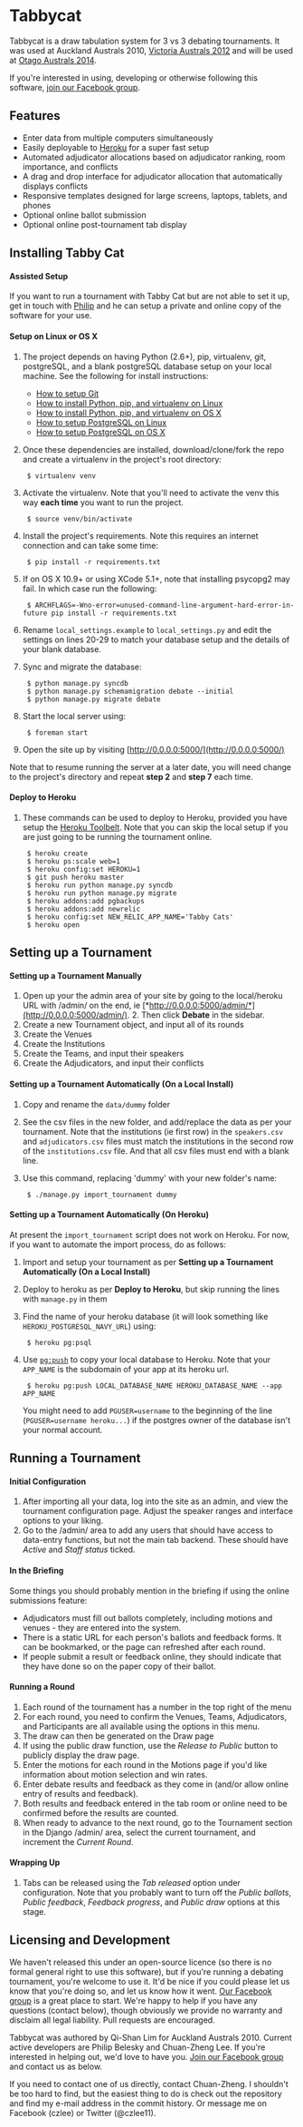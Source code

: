 # Tabbycat

Tabbycat is a draw tabulation system for 3 vs 3 debating tournaments. It was used at Auckland Australs 2010, [Victoria Australs 2012](http://australs2012.com) and will be used at [Otago Australs 2014](http://australs2014.com).

If you're interested in using, developing or otherwise following this software,
[join our Facebook group](https://www.facebook.com/groups/tabbycat.debate/).

## Features

- Enter data from multiple computers simultaneously
- Easily deployable to [Heroku](https://www.heroku.com) for a super fast setup
- Automated adjudicator allocations based on adjudicator ranking, room importance, and conflicts
- A drag and drop interface for adjudicator allocation that automatically displays conflicts
- Responsive templates designed for large screens, laptops, tablets, and phones
- Optional online ballot submission
- Optional online post-tournament tab display

## Installing Tabby Cat

#### Assisted Setup

If you want to run a tournament with Tabby Cat but are not able to set it up, get in touch with [Philip](http://www.google.com/recaptcha/mailhide/d?k=01aItEbHtwnn1PzIPGGM9W8A==&c=XWljk2iGokfhziV2Rt4OiKA5uab1vCrnxwXcPUsWgnM=) and he can setup a private and online copy of the software for your use.

#### Setup on Linux or OS X

1. The project depends on having Python (2.6+), pip, virtualenv, git, postgreSQL, and a blank postgreSQL database setup on your local machine. See the following for install instructions:

    - [How to setup Git](https://help.github.com/articles/set-up-git)
    - [How to install Python, pip, and virtualenv on Linux](http://docs.python-guide.org/en/latest/starting/install/linux/)
    - [How to install Python, pip, and virtualenv on OS X](http://docs.python-guide.org/en/latest/starting/install/osx/)
    - [How to setup PostgreSQL on Linux](https://wiki.postgresql.org/wiki/Detailed_installation_guides#Any_UNIX-Like_Platform)
    - [How to setup PostgreSQL on OS X](http://marcinkubala.wordpress.com/2013/11/11/postgresql-on-os-x-mavericks/)

2. Once these dependencies are installed, download/clone/fork the repo and create a virtualenv in the project's root directory:

        $ virtualenv venv

3. Activate the virtualenv. Note that you'll need to activate the venv this way **each time** you want to run the project.

        $ source venv/bin/activate

3. Install the project's requirements. Note this requires an internet connection and can take some time:

        $ pip install -r requirements.txt

4. If on OS X 10.9+ or using XCode 5.1+, note that installing psycopg2 may fail. In which case run the following:

        $ ARCHFLAGS=-Wno-error=unused-command-line-argument-hard-error-in-future pip install -r requirements.txt

5. Rename ```local_settings.example``` to ```local_settings.py``` and edit the settings on lines 20-29 to match your database setup and the details of your blank database.

6. Sync and migrate the database:

        $ python manage.py syncdb
        $ python manage.py schemamigration debate --initial
        $ python manage.py migrate debate

7. Start the local server using:

        $ foreman start

8. Open the site up by visiting [http://0.0.0.0:5000/](http://0.0.0.0:5000/)

Note that to resume running the server at a later date, you will need change to the project's directory and repeat **step 2** and **step 7** each time.

#### Deploy to Heroku

1. These commands can be used to deploy to Heroku, provided you have setup the [Heroku Toolbelt](https://devcenter.heroku.com/articles/getting-started-with-python#local-workstation-setup). Note that you can skip the local setup if you are just going to be running the tournament online.

        $ heroku create
        $ heroku ps:scale web=1
        $ heroku config:set HEROKU=1
        $ git push heroku master
        $ heroku run python manage.py syncdb
        $ heroku run python manage.py migrate
        $ heroku addons:add pgbackups
        $ heroku addons:add newrelic
        $ heroku config:set NEW_RELIC_APP_NAME='Tabby Cats'
        $ heroku open

## Setting up a Tournament

#### Setting up a Tournament Manually

1. Open up your the admin area of your site by going to the local/heroku URL with /admin/ on the end, ie [*http://0.0.0.0:5000/admin/*](http://0.0.0.0:5000/admin/). 2. Then click **Debate** in the sidebar.
3. Create a new Tournament object, and input all of its rounds
4. Create the Venues
5. Create the Institutions
6. Create the Teams, and input their speakers
7. Create the Adjudicators, and input their conflicts

#### Setting up a Tournament Automatically (On a Local Install)

1. Copy and rename the ```data/dummy``` folder
2. See the csv files in the new folder, and add/replace the data as per your tournament. Note that the institutions (ie first row) in the ```speakers.csv``` and ```adjudicators.csv``` files must match the institutions in the second row of the ```institutions.csv``` file. And that all csv files must end with a blank line.
3. Use this command, replacing 'dummy' with your new folder's name:

        $ ./manage.py import_tournament dummy

#### Setting up a Tournament Automatically (On Heroku)

At present the ```import_tournament``` script does not work on Heroku. For now, if you want to automate the import process, do as follows:

1. Import and setup your tournament as per **Setting up a Tournament Automatically (On a Local Install)**

2. Deploy to heroku as per **Deploy to Heroku**, but skip running the lines with ```manage.py``` in them

3. Find the name of your heroku database (it will look something like ```HEROKU_POSTGRESQL_NAVY_URL```) using:

        $ heroku pg:psql

3. Use [```pg:push```](https://devcenter.heroku.com/articles/heroku-postgresql#pg-push) to copy your local database to Heroku. Note that your ```APP_NAME``` is the subdomain of your app at its heroku url.

        $ heroku pg:push LOCAL_DATABASE_NAME HEROKU_DATABASE_NAME --app APP_NAME

    You might need to add `PGUSER=username` to the beginning of the line (`PGUSER=username heroku...`) if the postgres owner of the database isn't your normal account.

## Running a Tournament

#### Initial Configuration

1. After importing all your data, log into the site as an admin, and view the tournament configuration page. Adjust the speaker ranges and interface options to your liking.
2. Go to the /admin/ area to add any users that should have access to data-entry functions, but not the main tab backend. These should have *Active* and *Staff status* ticked.

#### In the Briefing

Some things you should probably mention in the briefing if using the online submissions feature:

- Adjudicators must fill out ballots completely, including motions and venues - they are entered into the system.
- There is a static URL for each person's ballots and feedback forms. It can be bookmarked, or the page can refreshed after each round.
- If people submit a result or feedback online, they should indicate that they have done so on the paper copy of their ballot.

#### Running a Round

1. Each round of the tournament has a number in the top right of the menu
2. For each round, you need to confirm the Venues, Teams, Adjudicators, and Participants are all available using the options in this menu.
3. The draw can then be generated on the Draw page
4. If using the public draw function, use the *Release to Public* button to publicly display the draw page.
5. Enter the motions for each round in the Motions page if you'd like information about motion selection and win rates.
6. Enter debate results and feedback as they come in (and/or allow online entry of results and feedback).
7. Both results and feedback entered in the tab room or online need to be confirmed before the results are counted.
8. When ready to advance to the next round, go to the Tournament section in the Django /admin/ area, select the current tournament, and increment the *Current Round*.

#### Wrapping Up

1. Tabs can be released using the *Tab released* option under configuration. Note that you probably want to turn off the *Public ballots*, *Public feedback*, *Feedback progress*, and *Public draw* options at this stage.

## Licensing and Development

We haven't released this under an open-source licence (so there is no formal general right to use this software), but if you're running a debating tournament, you're welcome to use it. It'd be nice if you could please let us know that you're doing so, and let us know how it went. [Our Facebook group](https://www.facebook.com/groups/tabbycat.debate/) is a great place to start. We're happy to help if you have any questions (contact below), though obviously we provide no warranty and disclaim all legal liability. Pull requests are encouraged.

Tabbycat was authored by Qi-Shan Lim for Auckland Australs 2010. Current active developers are Philip Belesky and Chuan-Zheng Lee. If you're interested in helping out, we'd love to have you. [Join our Facebook group](https://www.facebook.com/groups/tabbycat.debate/) and contact us as below.

If you need to contact one of us directly, contact Chuan-Zheng. I shouldn't be too hard to find, but the easiest thing to do is check out the repository and find my e-mail address in the commit history. Or message me on Facebook (czlee) or Twitter (@czlee11).



